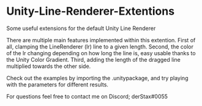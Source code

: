 # Unity-Line-Renderer-Extentions
Some useful extensions for the default Unity Line Renderer

There are multiple main features implemented within this extention.
First of all, clamping the LineRenderer (lr) line to a given length.
Second, the color of the lr changing depending on how long the line is, easy usable thanks to the Unity Color Gradient. 
Third, adding the length of the dragged line multiplied towards the other side. 

Check out the examples by importing the .unitypackage, and try playing with the parameters for different results.

For questions feel free to contact me on Discord; derStax#0055
